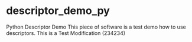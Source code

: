 # descriptor_demo_py
Python Descriptor Demo
This piece of software is a test demo how to use descriptors.
This is a Test Modification (234234)
